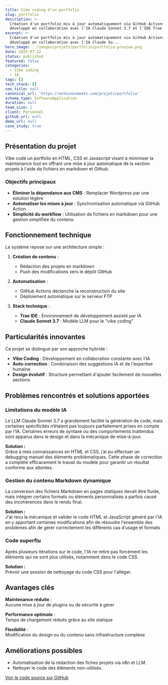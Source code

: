 ```yaml
---
title: Vibe coding d'un portfolio
slug: portfolio
description: >-
  Création d'un portfolio mis à jour automatiquement via GitHub Actions,
  développé en collaboration avec l'IA Claude Sonnet 3.7 et l'IDE Trae.
excerpt: >-
  Création d'un portfolio mis à jour automatiquement via GitHub Actions,
  développé en collaboration avec l'IA Claude So...
hero_image: ../images/projets/portfolio/portfolio-preview.png
date: 2025-07-22
status: published
featured: false
categories:
  - Vibe coding
  - IA
tags: []
tech_stack: []
seo_title: null
canonical_url: 'https://antoinesmeets.com/projets/portfolio'
schema_type: SoftwareApplication
duration: null
team_size: 1
client: Personnel
github_url: null
demo_url: null
case_study: true
---
```

## Présentation du projet

Vibe codé un portfolio en HTML, CSS et Javascript visant à minimiser la maintenance tout en offrant une mise à jour automatique de la section projets à l'aide de fichiers en markdown et Github. 

### Objectifs principaux
- **Éliminer la dépendance aux CMS** : Remplacer Wordpress par une solution légère
- **Automatiser les mises à jour** : Synchronisation automatique via GitHub Action
- **Simplicité du workflow** : Utilisation de fichiers en markdown pour une gestion simplifiée du contenu

## Fonctionnement technique

Le système repose sur une architecture simple :

1. **Création de contenu** : 
   - Rédaction des projets en markdown
   - Push des modifications vers le dépôt GitHub

2. **Automatisation** :
   - GitHub Actions déclenche la reconstruction du site
   - Déploiement automatique sur le serveur FTP

3. **Stack technique** :
   - **Trae IDE** : Environnement de développement assisté par IA
   - **Claude Sonnet 3.7** : Modèle LLM pour le "vibe coding"

## Particularités innovantes

Ce projet se distingue par son approche hybride :
- **Vibe Coding** : Développement en collaboration constante avec l'IA
- **Auto-correction** : Combinaison des suggestions IA et de l'expertise humaine
- **Design évolutif** : Structure permettant d'ajouter facilement de nouvelles sections

## Problèmes rencontrés et solutions apportées

### Limitations du modèle IA  
Le LLM Claude Sonnet 3.7 a grandement facilité la génération de code, mais certaines spécificités n’étaient pas toujours parfaitement prises en compte par l’IA. Certaines erreurs de syntaxe ou des comportements inattendus sont apparus dans le design et dans la mécanique de mise-à-jour. 

**Solution :**  
Grâce à mes connaissances en HTML et CSS, j’ai pu effectuer un debugging manuel des éléments problématiques. Cette phase de correction a complété efficacement le travail du modèle pour garantir un résultat conforme aux attentes.

### Gestion du contenu Markdown dynamique  
La conversion des fichiers Markdown en pages statiques devait être fluide, mais intégrer certains formats ou éléments personnalisés a parfois causé des incohérences dans le rendu final.

**Solution :**  
J'ai revu la mécanique et valider le code HTML et JavaScript généré par l'IA en y apportant certaines modifications afin de résoudre l'ensemble des problèmes afin de gérer correctement les différents cas d’usage et formats

### Code superflu
Après plusieurs itérations sur le code, l'IA ne retire pas forcément les éléments qui ne sont plus utilisés, notamment dans le code CSS.

**Solution :**  
Prévoir une session de nettoyage du code CSS pour l'alléger. 

## Avantages clés

**Maintenance réduite** :  
Aucune mise à jour de plugins ou de sécurité à gérer

**Performance optimale** :  
Temps de chargement réduits grâce au site statique

**Flexibilité** :  
Modification du design ou du contenu sans infrastructure complexe

## Améliorations possibles

- Automatisation de la rédaction des fiches projets via n8n et LLM.
- Nettoyer le code des éléments non-utilisés.

[Voir le code source sur GitHub](https://github.com/antoinesmts/Portfolio)
